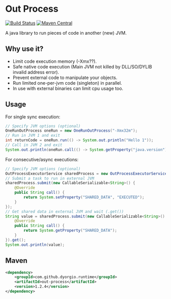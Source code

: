 Out Process
===============
[![Build Status](https://travis-ci.org/dyorgio/out-process.svg?branch=master)](https://travis-ci.org/dyorgio/out-process) [![Maven Central](https://maven-badges.herokuapp.com/maven-central/com.github.dyorgio.runtime/out-process/badge.svg)](https://maven-badges.herokuapp.com/maven-central/com.github.dyorgio.runtime/out-process)

A java library to run pieces of code in another (new) JVM.

Why use it?
-----
* Limit code execution memory (-Xmx??).
* Safe native code execution (Main JVM not killed by DLL/SO/DYLIB invalid address error).
* Prevent external code to manipulate your objects.
* Run limited one-per-jvm code (singleton) in parallel.
* In use with external binaries can limit cpu usage too.

Usage
-----
For single sync execution:

```java
// Specify JVM options (optional)
OneRunOutProcess oneRun = new OneRunOutProcess("-Xmx32m");
// Run in JVM 1 and exit
int returnCode = oneRun.run(() -> System.out.println("Hello 1"));
// Call in JVM 2 and exit
System.out.println(oneRun.call(() -> System.getProperty("java.version")).getResult());
```

For consecutive/async executions:
```java
// Specify JVM options (optional)
OutProcessExecutorService sharedProcess = new OutProcessExecutorService("-Xmx32m");
// Submit a task to run in external JVM
sharedProcess.submit(new CallableSerializable<String>() {
    @Override
    public String call() {
        return System.setProperty("SHARED_DATA", "EXECUTED");
    }
});
// Get shared data in external JVM and wait (.get())
String value = sharedProcess.submit(new CallableSerializable<String>() {
    @Override
    public String call() {
        return System.getProperty("SHARED_DATA");
    }
}).get();
System.out.println(value);
```

Maven
-----
```xml
<dependency>
    <groupId>com.github.dyorgio.runtime</groupId>
    <artifactId>out-process</artifactId>
    <version>1.2.4</version>
</dependency>
```
